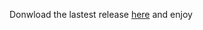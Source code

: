 Donwload the lastest release <a href="https://github.com/Davilone32Oficial/MinecraftLauncher/releases">here</a> and enjoy
